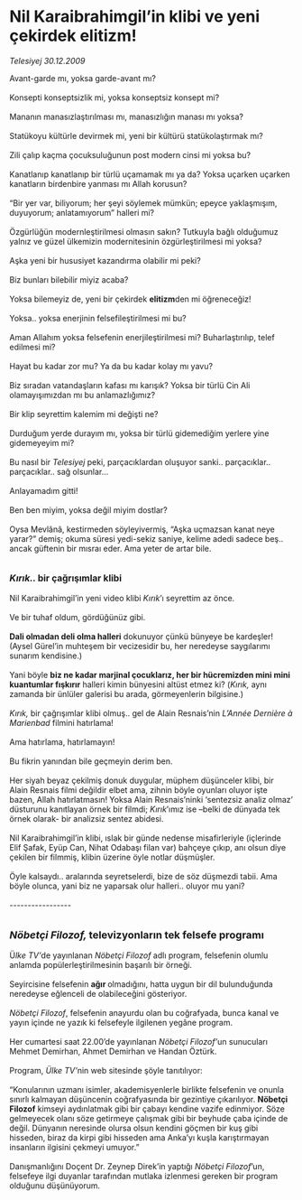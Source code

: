 # Nil Karaibrahimgil’in klibi ve yeni çekirdek elitizm!

*Telesiyej 30.12.2009*

<div class="taraf_structure_2col_1zq">
<div class="margen_n">



 <p>Avant-garde mı, yoksa garde-avant mı? <br/><br/>Konsepti konseptsizlik mi, yoksa konseptsiz konsept mi? <br/><br/>Mananın manasızlaştırılması mı, manasızlığın manası mı yoksa? <br/><br/>Statükoyu kültürle devirmek mi, yeni bir kültürü statükolaştırmak mı? <br/><br/>Zili çalıp kaçma çocuksuluğunun post modern cinsi mi yoksa bu? <br/><br/>Kanatlanıp kanatlanıp bir türlü uçamamak mı ya da? Yoksa uçarken uçarken kanatların birdenbire yanması mı Allah korusun? <br/><br/>“Bir yer var, biliyorum; her şeyi söylemek mümkün; epeyce yaklaşmışım, duyuyorum; anlatamıyorum” halleri mi? <br/><br/>Özgürlüğün modernleştirilmesi olmasın sakın? Tutkuyla bağlı olduğumuz yalnız ve güzel ülkemizin modernitesinin özgürleştirilmesi mi yoksa? <br/><br/>Aşka yeni bir hususiyet kazandırma olabilir mi peki? <br/><br/>Biz bunları bilebilir miyiz acaba? <br/><br/>Yoksa bilemeyiz de, yeni bir çekirdek <b>elitizm</b>den mi öğreneceğiz! <br/><br/>Yoksa.. yoksa enerjinin felsefileştirilmesi mi bu? <br/><br/>Aman Allahım yoksa felsefenin enerjileştirilmesi mi? Buharlaştırılıp, telef edilmesi mi? <br/><br/>Hayat bu kadar zor mu? Ya da bu kadar kolay mı yavu? <br/><br/>Biz sıradan vatandaşların kafası mı karışık? Yoksa bir türlü Cin Ali olamayışımızdan mı bu anlamazlığımız? <br/><br/>Bir klip seyrettim kalemim mi değişti ne? <br/><br/>Durduğum yerde durayım mı, yoksa bir türlü gidemediğim yerlere yine gidemeyeyim mi? <br/><br/>Bu nasıl bir <i>Telesiyej</i> peki, parçacıklardan oluşuyor sanki.. parçacıklar.. parçacıklar.. sağ olsunlar... <br/><br/>Anlayamadım gitti! <br/><br/>Ben ben miyim, yoksa değil miyim dostlar? <br/><br/>Oysa Mevlânâ, kestirmeden söyleyivermiş, “Aşka uçmazsan kanat neye yarar?” demiş; okuma süresi yedi-sekiz saniye, kelime adedi sadece beş.. ancak güftenin bir mısraı eder. Ama yeter de artar bile.<b><i> <br/><br/><br/><font size="3">Kırık.. </font></i><font size="3">bir çağrışımlar klibi</font></b> <br/><br/>Nil Karaibrahimgil’in yeni video klibi <i>Kırık</i>’ı seyrettim az önce. <br/><br/>Ve bir tuhaf oldum, gördüğünüz gibi.<b> <br/><br/>Dali olmadan deli olma halleri</b> dokunuyor çünkü bünyeye be kardeşler! (Aysel Gürel’in muhteşem bir vecizesidir bu, her neredeyse saygılarımı sunarım kendisine.) <br/><br/>Yani böyle <b>biz ne kadar marjinal çocuklarız, her bir hücremizden mini mini kuantumlar fışkırır</b> halleri kimin bünyesini altüst etmez ki? (<i>Kırık,</i> aynı zamanda bir ünlüler galerisi bu arada, görmeyenlerin bilgisine.) <i><br/><br/>Kırık,</i> bir çağrışımlar klibi olmuş.. gel de Alain Resnais’nin <i>L’Année Dernière à Marienbad </i>filmini hatırlama! <br/><br/>Ama hatırlama, hatırlamayın! <br/><br/>Bu fikrin yanından bile geçmeyin derim ben. <br/><br/>Her siyah beyaz çekilmiş donuk duygular, müphem düşünceler klibi, bir Alain Resnais filmi değildir elbet ama, zihnin böyle oyunları oluyor işte bazen, Allah hatırlatmasın! Yoksa Alain Resnais’ninki ‘sentezsiz analiz olmaz’ düsturunu kanıtlayan örnek bir filmdi;<i> Kırık</i>’ımız ise –belki de dünyada tek örnek olarak- bir analizsiz sentez abidesi. <br/><br/>Nil Karaibrahimgil’in klibi, ıslak bir günde nedense misafirleriyle (içlerinde Elif Şafak, Eyüp Can, Nihat Odabaşı filan var) bahçeye çıkıp, anı olsun diye çekilen bir filmmiş, klibin üzerine öyle notlar düşmüşler. <br/><br/>Öyle kalsaydı.. aralarında seyretselerdi, bize de söz düşmezdi tabii. Ama böyle olunca, yani biz ne yaparsak olur halleri.. oluyor mu yani? <br/><br/>-----------------<i> <br/><br/><br/><font size="4"><strong>Nöbetçi Filozof, </strong></font></i><font size="4"><strong>televizyonların tek felsefe programı</strong></font> <br/><br/>Ü<i>lke TV’</i>de yayınlanan <i>Nöbetçi Filozof</i> adlı program, felsefenin olumlu anlamda popülerleştirilmesinin başarılı bir örneği. <br/><br/>Seyircisine felsefenin <b>ağır </b>olmadığını, hatta uygun bir dil bulunduğunda neredeyse eğlenceli de olabileceğini gösteriyor. <i><br/><br/>Nöbetçi Filozof</i>, felsefenin anayurdu olan bu coğrafyada, bunca kanal ve yayın içinde ne yazık ki felsefeyle ilgilenen yegâne program. <br/><br/>Her cumartesi saat 22.00’de yayınlanan <i>Nöbetçi Filozof’</i>un sunucuları Mehmet Demirhan, Ahmet Demirhan ve Handan Öztürk. <br/><br/>Program, <i>Ülke TV’</i>nin web sitesinde şöyle tanıtılıyor: <br/><br/>“Konularının uzmanı isimler, akademisyenlerle birlikte felsefenin ve onunla sınırlı kalmayan düşüncenin coğrafyasında bir gezintiye çıkarılıyor. <b>Nöbetçi Filozof</b> kimseyi aydınlatmak gibi bir çabayı kendine vazife edinmiyor. Söze gelmeyecek olanı söze getirmeye çalışmak gibi bir beyhude çaba içinde de değil. Dünyanın neresinde olursa olsun kendini göçmen bir kuş gibi hisseden, biraz da kirpi gibi hisseden ama Anka’yı kuşla karıştırmayan insanların ilgisini çekmeyi umuyor.” <br/><br/>Danışmanlığını Doçent Dr. Zeynep Direk’in yaptığı <i>Nöbetçi Filozof</i>’un, felsefeye ilgi duyanlar tarafından mutlaka izlenmesi gereken bir program olduğunu düşünüyorum.</p>
<br/>
<br/>
<br/>



<br/>


<div id="taraf_not">
</div>

</div>


</div>

